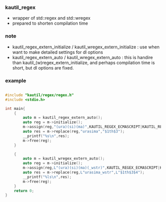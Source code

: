 ### kautil_regex
* wrapper of std::regex and std::wregex
* prepared to shorten compilation time

### note 
* kautil_regex_extern_initialize / kautil_wregex_extern_initialize : use when want to make detailed settings for dl options
* kautil_regex_extern_auto / kautil_wregex_extern_auto             : this is handire than kautil_(w)regex_extern_initialize, and perhaps compilation time is short, but dl options are fixed.

### example
```c++

#include "kautil/regex/regex.h"
#include <stdio.h>

int main{
    {
        auto m = kautil_regex_extern_auto();
        auto reg = m->initialize();
        m->assign(reg,"(ura)(si)(ma)",KAUTIL_REGEX_ECMASCRIPT|KAUTIL_REGEX_ICASE);
        auto res = m->replace(reg,"urasima","$1th$3");
        __printf("%s\n",res);
        m->free(reg);
    }

    {
        auto m = kautil_wregex_extern_auto();
        auto reg = m->initialize();
        m->assign(reg,L"(ura)(si)(ma)(_wstr)",KAUTIL_REGEX_ECMASCRIPT|KAUTIL_REGEX_ICASE);
        auto res = m->replace(reg,L"urasima_wstr",L"$1th$3$4");
        __printf("%ls\n",res);
        m->free(reg);
    }
    return 0;
}

```
